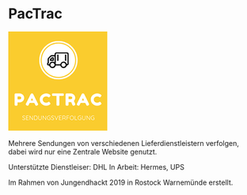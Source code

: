 # PacTrac 

![PacTraclogoklein01.png](./Logos/PacTraclogoklein01.png)

Mehrere Sendungen von verschiedenen Lieferdienstleistern verfolgen, dabei wird nur eine Zentrale Website genutzt. 

Unterstützte Dienstleiser:
DHL 
In Arbeit: Hermes, UPS

Im Rahmen von Jungendhackt 2019 in Rostock Warnemünde erstellt.

